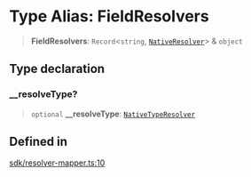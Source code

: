 # Type Alias: FieldResolvers

> **FieldResolvers**: `Record`\<`string`, [`NativeResolver`](NativeResolver.md)\> & `object`

## Type declaration

### \_\_resolveType?

> `optional` **\_\_resolveType**: [`NativeTypeResolver`](NativeTypeResolver.md)

## Defined in

[sdk/resolver-mapper.ts:10](https://github.com/andreisergiu98/baeta/blob/e352a1ec749c5b23df693f5f8373ac0b75347349/packages/core/sdk/resolver-mapper.ts#L10)
